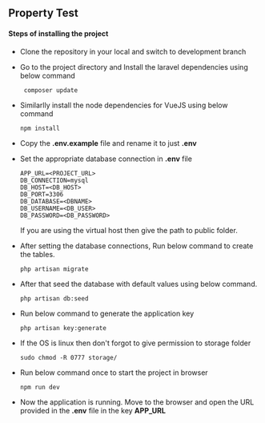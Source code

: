 ## Property Test

#### Steps of installing the project

- Clone the repository in your local and switch to development branch
- Go to the project directory and Install the laravel dependencies using below command

       composer update

- Similarlly install the node dependencies for VueJS using below command

      npm install

- Copy the **.env.example** file and rename it to just **.env**
- Set the appropriate database connection in **.env** file

      APP_URL=<PROJECT_URL>
      DB_CONNECTION=mysql
      DB_HOST=<DB_HOST>
      DB_PORT=3306
      DB_DATABASE=<DBNAME>
      DB_USERNAME=<DB_USER>
      DB_PASSWORD=<DB_PASSWORD>

     If you are using the virtual host then give the path to public folder.

- After setting the database connections, Run below command to create the tables.

      php artisan migrate

- After that seed the database with default values using below command.

      php artisan db:seed

- Run below command to generate the application key

      php artisan key:generate

- If the OS is linux then don't forgot to give permission to storage folder

      sudo chmod -R 0777 storage/

- Run below command once to start the project in browser

      npm run dev

- Now the application is running. Move to the browser and open the URL provided in the **.env** file in the key **APP_URL**
